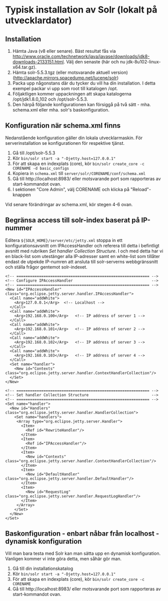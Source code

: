 # Typisk installation av Solr (lokalt på utvecklardator)

## Installation
1. Hämta Java (v8 eller senare). Bäst resultat fås via http://www.oracle.com/technetwork/java/javase/downloads/jdk8-downloads-2133151.html. Välj den senaste (här och nu jdk-8u102-linux-x64.tar.gz).
2. Hämta solr-5.5.3.tgz (eller motsvarande aktuell version) (http://apache.mirrors.spacedump.net/lucene/solr)
3. Packa upp någonstans där du tycker du vill ha din installation. I detta exempel packar vi upp som root till katalogen /opt.
4. Följaktligen kommer uppackningen att skapa katalogerna /opt/jdk1.8.0_102 och /opt/solr-5.5.3.
5. Den härpå följande konfigurationen kan försiggå på två sätt - mha. schema.xml eller mha. solr's baskonfiguration.  

## Konfiguration när schema.xml finns
Nedanstående konfiguration gäller din lokala utvecklarmaskin. För serverinstallation se konfigurationen för respektive tjänst.

1. Gå till /opt/solr-5.5.3
2. Kör ```bin/solr start -a "-Djetty.host=127.0.0.1"```
3. För att skapa en indexplats (core), kör ```bin/solr create_core -c CORENAME -d basic_configs```
4. Kopiera in ```schema.xml``` till ```server/solr/CORENAME/conf/schema.xml```
5. Gå till http://localhost:8983/ eller motsvarande port som rapporteras av start-kommandot ovan.
6. I sektionen "Core Admin", välj CORENAME och klicka på "Reload"-knappen

Vid senare förändringar av schema.xml, kör stegen 4-6 ovan.

## Begränsa access till solr-index baserat på IP-nummer
Editera ```${SOLR_HOME}/server/etc/jetty.xml``` stoppa in ett konfigurationsavsnitt om IPAccessHandler
och referera till detta i befintligt avsnitt med rubriken *Set handler Collection Structure*.
I och med detta har vi en black-list som utestänger alla IP-adresser samt en white-list som tillåter endast
de utpekde IP-numren att ansluta till solr-serverns webbgränssnitt och ställa frågor gentemot solr-indexet.

    <!-- =========================================================== -->
    <!-- Configure IPAccessHandler                                   --> 
    <!-- =========================================================== -->
    <New id="IPAccessHandler" class="org.eclipse.jetty.server.handler.IPAccessHandler">
      <Call name="addWhite">
        <Arg>127.0.0.1</Arg>  <!-- Localhost -->
      </Call>
      <Call name="addWhite">
        <Arg>192.168.0.100</Arg>   <!-- IP address of server 1 -->
      </Call>
      <Call name="addWhite">
        <Arg>192.168.0.101</Arg>   <!-- IP address of server 2 -->
      </Call>
      <Call name="addWhite">
        <Arg>192.168.0.102</Arg>   <!-- IP address of server 3 -->
      </Call>
      <Call name="addWhite">
        <Arg>192.168.0.103</Arg>   <!-- IP address of server 4 -->
      </Call>
      <Set name="handler">
        <New id="Contexts" class="org.eclipse.jetty.server.handler.ContextHandlerCollection"/>
      </Set>
    </New>    

    <!-- =========================================================== -->
    <!-- Set handler Collection Structure                            -->
    <!-- =========================================================== -->
    <Set name="handler">
      <New id="Handlers" class="org.eclipse.jetty.server.handler.HandlerCollection">
        <Set name="handlers">
         <Array type="org.eclipse.jetty.server.Handler">
           <Item>
             <Ref id="RewriteHandler"/>
           </Item>
           <Item>
             <Ref id="IPAccessHandler"/>
           </Item>
           <Item>
             <New id="Contexts" class="org.eclipse.jetty.server.handler.ContextHandlerCollection"/>
           </Item>
           <Item>
             <New id="DefaultHandler" class="org.eclipse.jetty.server.handler.DefaultHandler"/>
           </Item>
           <Item>
             <New id="RequestLog" class="org.eclipse.jetty.server.handler.RequestLogHandler"/>
           </Item>
         </Array>
        </Set>
      </New>
    </Set>

## Baskonfiguration - enbart nåbar från localhost - dynamisk konfiguration

Vill man bara testa med Solr kan man sätta upp en dynamisk konfiguration. Vanligen kommer vi inte göra detta, men såhär gör man.

1. Gå till din installationskatalog
2. Kör ```bin/solr start -a "-Djetty.host=127.0.0.1"```
3. För att skapa en indexplats (core), kör ```bin/solr create_core -c CORENAME```
4. Gå till http://localhost:8983/ eller motsvarande port som rapporteras av start-kommandot ovan.

